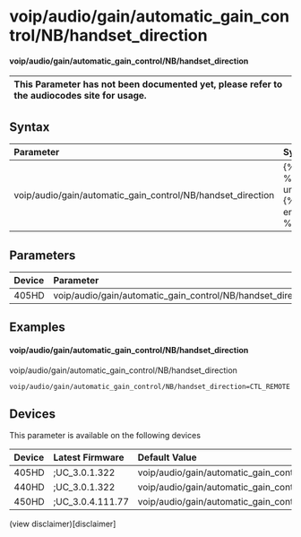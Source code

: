 ﻿---
description: voip/audio/gain/automatic_gain_control/NB/handset_direction
search:
    keywords: ['voip','audio','gain','automatic_gain_control','NB','handset_direction']
---

# voip/audio/gain/automatic_gain_control/NB/handset_direction

#### voip/audio/gain/automatic_gain_control/NB/handset_direction


| This Parameter has not been documented yet, please refer to the audiocodes site for usage.  |
| :--- |

## Syntax
| Parameter | Syntax |
| :--- | :--- |
|voip/audio/gain/automatic_gain_control/NB/handset_direction | {% raw %} undefined {% endraw %} |

## Parameters
|Device|Parameter|value|Description|
|:---|:---|:---|:---|
| 405HD | voip/audio/gain/automatic_gain_control/NB/handset_direction |  |  |

## Examples
#### voip/audio/gain/automatic_gain_control/NB/handset_direction

voip/audio/gain/automatic_gain_control/NB/handset_direction

```
voip/audio/gain/automatic_gain_control/NB/handset_direction=CTL_REMOTE
```

## Devices
This parameter is available on the following devices

| Device | Latest Firmware | Default Value |
|:---|:---|:---|
| 405HD | ;UC_3.0.1.322 | voip/audio/gain/automatic_gain_control/NB/handset_direction=CTL_REMOTE 
| 440HD | ;UC_3.0.1.322 | voip/audio/gain/automatic_gain_control/NB/handset_direction=CTL_REMOTE 
| 450HD | ;UC_3.0.4.111.77 | voip/audio/gain/automatic_gain_control/NB/handset_direction=CTL_REMOTE 

(view disclaimer)[disclaimer]
